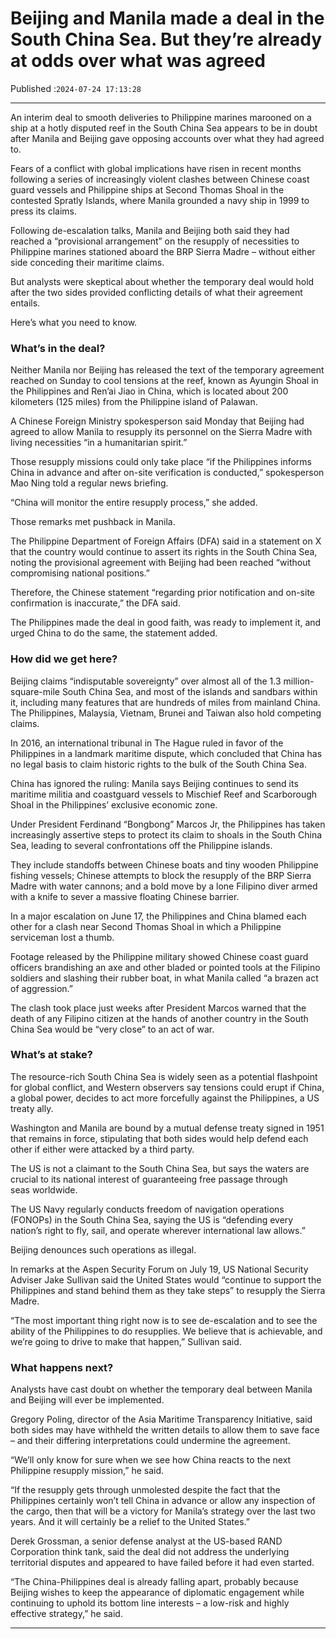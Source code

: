 # Beijing and Manila made a deal in the South China Sea. But they’re already at odds over what was agreed

Published :`2024-07-24 17:13:28`

---

An interim deal to smooth deliveries to Philippine marines marooned on a ship at a hotly disputed reef in the South China Sea appears to be in doubt after Manila and Beijing gave opposing accounts over what they had agreed to.

Fears of a conflict with global implications have risen in recent months following a series of increasingly violent clashes between Chinese coast guard vessels and Philippine ships at Second Thomas Shoal in the contested Spratly Islands, where Manila grounded a navy ship in 1999 to press its claims.

Following de-escalation talks, Manila and Beijing both said they had reached a “provisional arrangement” on the resupply of necessities to Philippine marines stationed aboard the BRP Sierra Madre – without either side conceding their maritime claims.

But analysts were skeptical about whether the temporary deal would hold after the two sides provided conflicting details of what their agreement entails.

Here’s what you need to know.

### What’s in the deal?

Neither Manila nor Beijing has released the text of the temporary agreement reached on Sunday to cool tensions at the reef, known as Ayungin Shoal in the Philippines and Ren’ai Jiao in China, which is located about 200 kilometers (125 miles) from the Philippine island of Palawan.

A Chinese Foreign Ministry spokesperson said Monday that Beijing had agreed to allow Manila to resupply its personnel on the Sierra Madre with living necessities “in a humanitarian spirit.”

Those resupply missions could only take place “if the Philippines informs China in advance and after on-site verification is conducted,” spokesperson Mao Ning told a regular news briefing.

“China will monitor the entire resupply process,” she added.

Those remarks met pushback in Manila.

The Philippine Department of Foreign Affairs (DFA) said in a statement on X that the country would continue to assert its rights in the South China Sea, noting the provisional agreement with Beijing had been reached “without compromising national positions.”

Therefore, the Chinese statement “regarding prior notification and on-site confirmation is inaccurate,” the DFA said.

The Philippines made the deal in good faith, was ready to implement it, and urged China to do the same, the statement added.

### How did we get here?

Beijing claims “indisputable sovereignty” over almost all of the 1.3 million-square-mile South China Sea, and most of the islands and sandbars within it, including many features that are hundreds of miles from mainland China. The Philippines, Malaysia, Vietnam, Brunei and Taiwan also hold competing claims.

In 2016, an international tribunal in The Hague ruled in favor of the Philippines in a landmark maritime dispute, which concluded that China has no legal basis to claim historic rights to the bulk of the South China Sea.

China has ignored the ruling: Manila says Beijing continues to send its maritime militia and coastguard vessels to Mischief Reef and Scarborough Shoal in the Philippines’ exclusive economic zone.

Under President Ferdinand “Bongbong” Marcos Jr, the Philippines has taken increasingly assertive steps to protect its claim to shoals in the South China Sea, leading to several confrontations off the Philippine islands.

They include standoffs between Chinese boats and tiny wooden Philippine fishing vessels; Chinese attempts to block the resupply of the BRP Sierra Madre with water cannons; and a bold move by a lone Filipino diver armed with a knife to sever a massive floating Chinese barrier.

In a major escalation on June 17, the Philippines and China blamed each other for a clash near Second Thomas Shoal in which a Philippine serviceman lost a thumb.

Footage released by the Philippine military showed Chinese coast guard officers brandishing an axe and other bladed or pointed tools at the Filipino soldiers and slashing their rubber boat, in what Manila called “a brazen act of aggression.”

The clash took place just weeks after President Marcos warned that the death of any Filipino citizen at the hands of another country in the South China Sea would be “very close” to an act of war.

### What’s at stake?

The resource-rich South China Sea is widely seen as a potential flashpoint for global conflict, and Western observers say tensions could erupt if China, a global power, decides to act more forcefully against the Philippines, a US treaty ally.

Washington and Manila are bound by a mutual defense treaty signed in 1951 that remains in force, stipulating that both sides would help defend each other if either were attacked by a third party.

The US is not a claimant to the South China Sea, but says the waters are crucial to its national interest of guaranteeing free passage through seas worldwide.

The US Navy regularly conducts freedom of navigation operations (FONOPs) in the South China Sea, saying the US is “defending every nation’s right to fly, sail, and operate wherever international law allows.”

Beijing denounces such operations as illegal.

In remarks at the Aspen Security Forum on July 19, US National Security Adviser Jake Sullivan said the United States would “continue to support the Philippines and stand behind them as they take steps” to resupply the Sierra Madre.

“The most important thing right now is to see de-escalation and to see the ability of the Philippines to do resupplies. We believe that is achievable, and we’re going to drive to make that happen,” Sullivan said.

### What happens next?

Analysts have cast doubt on whether the temporary deal between Manila and Beijing will ever be implemented.

Gregory Poling, director of the Asia Maritime Transparency Initiative, said both sides may have withheld the written details to allow them to save face – and their differing interpretations could undermine the agreement.

“We’ll only know for sure when we see how China reacts to the next Philippine resupply mission,” he said.

“If the resupply gets through unmolested despite the fact that the Philippines certainly won’t tell China in advance or allow any inspection of the cargo, then that will be a victory for Manila’s strategy over the last two years. And it will certainly be a relief to the United States.”

Derek Grossman, a senior defense analyst at the US-based RAND Corporation think tank, said the deal did not address the underlying territorial disputes and appeared to have failed before it had even started.

“The China-Philippines deal is already falling apart, probably because Beijing wishes to keep the appearance of diplomatic engagement while continuing to uphold its bottom line interests – a low-risk and highly effective strategy,” he said.

---


